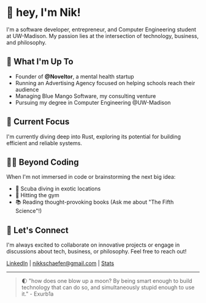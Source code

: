 # 👋 hey, I'm Nik! 

I'm a software developer, entrepreneur, and Computer Engineering student at UW-Madison. My passion lies at the intersection of technology, business, and philosophy.

## 🚀 What I'm Up To

- Founder of **@Noveltor**, a mental health startup
- Running an Advertising Agency focused on helping schools reach their audience
- Managing Blue Mango Software, my consulting venture
- Pursuing my degree in Computer Engineering @UW-Madison

## 🌱 Current Focus

I'm currently diving deep into Rust, exploring its potential for building efficient and reliable systems.

## 🏊‍♂️ Beyond Coding

When I'm not immersed in code or brainstorming the next big idea:

- 🤿 Scuba diving in exotic locations
- 💪 Hitting the gym
- 📚 Reading thought-provoking books (Ask me about "The Fifth Science"!)

## 🤝 Let's Connect

I'm always excited to collaborate on innovative projects or engage in discussions about tech, business, or philosophy. Feel free to reach out!

[LinkedIn](https://www.linkedin.com/in/nikschaefer/) | [nikkschaefer@gmail.com](mailto:nikkschaefer@gmail.com) | [Stats](https://raw.githubusercontent.com/NikSchaefer/NikSchaefer/master/github-metrics.svg)

---

> 🌓 "how does one blow up a moon? By being smart enough to build technology that can do so, and simultaneously stupid enough to use it." - Exurb1a
